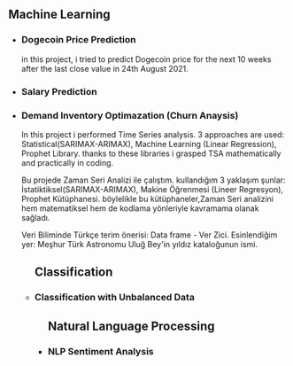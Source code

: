 <h2>Machine Learning</h2>
<ul>
<li><h3>Dogecoin Price Prediction</h3>
<p>
in this project, i tried to predict Dogecoin price for the next 10 weeks after the last close value in 24th August 2021. 

</p>
</li>
<li><h3>Salary Prediction</h3>
<p>




</p>
</li>
<li><h3>Demand Inventory Optimazation (Churn Anaysis)</h3>
<p>In this project i performed Time Series analysis. 3 approaches are used: Statistical(SARIMAX-ARIMAX), Machine Learning (Linear Regression), Prophet Library.
thanks to these libraries i grasped TSA mathematically and practically in coding. 

Bu projede Zaman Seri Analizi ile çalıştım. kullandığım 3 yaklaşım şunlar: İstatiktiksel(SARIMAX-ARIMAX), Makine Öğrenmesi (Lineer Regresyon), Prophet Kütüphanesi.
böylelikle bu kütüphaneler,Zaman Seri analizini hem matematiksel hem de kodlama yönleriyle kavramama olanak sağladı. 

Veri Biliminde Türkçe terim önerisi: Data frame - Ver Zici. 
Esinlendiğim yer: Meşhur Türk Astronomu Uluğ Bey'in yıldız kataloğunun ismi. 
</p>
</li>
<ul>

<h2>Classification</h2>
</li>
<li><h3>Classification with Unbalanced Data <h/h3>
</li>
 <ul>

<h2>Natural Language Processing</h2>
</li>
<li><h3>NLP Sentiment Analysis <h/h3>
</li>
 <ul>
